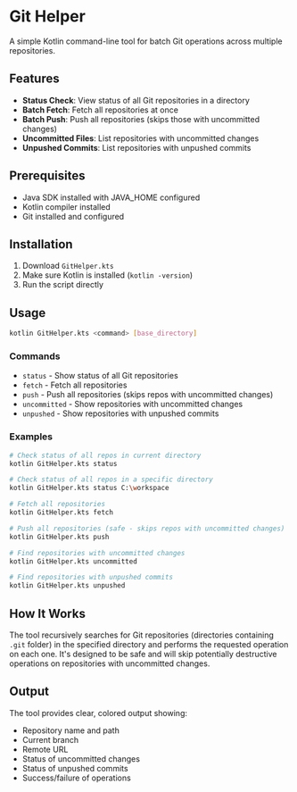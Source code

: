 # Git Helper

A simple Kotlin command-line tool for batch Git operations across multiple repositories.

## Features

- **Status Check**: View status of all Git repositories in a directory
- **Batch Fetch**: Fetch all repositories at once
- **Batch Push**: Push all repositories (skips those with uncommitted changes)
- **Uncommitted Files**: List repositories with uncommitted changes
- **Unpushed Commits**: List repositories with unpushed commits

## Prerequisites

- Java SDK installed with JAVA_HOME configured
- Kotlin compiler installed
- Git installed and configured

## Installation

1. Download `GitHelper.kts`
2. Make sure Kotlin is installed (`kotlin -version`)
3. Run the script directly

## Usage

```bash
kotlin GitHelper.kts <command> [base_directory]
```

### Commands

- `status` - Show status of all Git repositories
- `fetch` - Fetch all repositories
- `push` - Push all repositories (skips repos with uncommitted changes)
- `uncommitted` - Show repositories with uncommitted changes
- `unpushed` - Show repositories with unpushed commits

### Examples

```bash
# Check status of all repos in current directory
kotlin GitHelper.kts status

# Check status of all repos in a specific directory
kotlin GitHelper.kts status C:\workspace

# Fetch all repositories
kotlin GitHelper.kts fetch

# Push all repositories (safe - skips repos with uncommitted changes)
kotlin GitHelper.kts push

# Find repositories with uncommitted changes
kotlin GitHelper.kts uncommitted

# Find repositories with unpushed commits
kotlin GitHelper.kts unpushed
```

## How It Works

The tool recursively searches for Git repositories (directories containing `.git` folder) in the specified directory and performs the requested operation on each one. It's designed to be safe and will skip potentially destructive operations on repositories with uncommitted changes.

## Output

The tool provides clear, colored output showing:
- Repository name and path
- Current branch
- Remote URL
- Status of uncommitted changes
- Status of unpushed commits
- Success/failure of operations